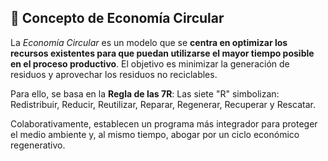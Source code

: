 ## 🔄 Concepto de Economía Circular

La *Economía Circular* es un modelo que se **centra en optimizar los recursos existentes para que puedan utilizarse el mayor tiempo posible en el proceso productivo**. 
El objetivo es minimizar la generación de residuos y aprovechar los residuos no reciclables.

Para ello, se basa en la **Regla de las 7R**:
Las siete "R" simbolizan: Redistribuir, Reducir, Reutilizar, Reparar, Regenerar, Recuperar y Rescatar. 

Colaborativamente, establecen un programa más integrador para proteger el medio ambiente y, al mismo tiempo, abogar por un ciclo económico regenerativo.

